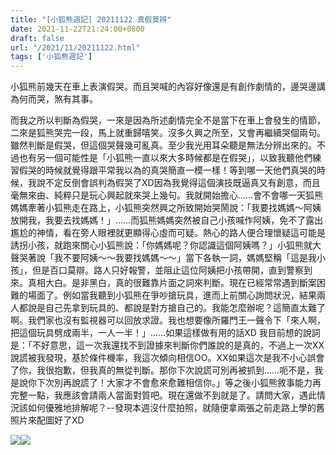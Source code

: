 ```yaml
---
title: "[小狐熊週記] 20211122 真假莫辨"
date: 2021-11-22T21:24:00+0800
draft: false
url: "/2021/11/20211122.html"
tags: ['小狐熊週記']
---
```


小狐熊前幾天在車上表演假哭。而且哭喊的內容好像還是有創作劇情的，邊哭邊講為何而哭，煞有其事。

而我之所以判斷為假哭，一來是因為所述劇情完全不是當下在車上會發生的情節，二來是狐熊哭完一段，馬上就重歸嘻笑。沒多久興之所至，又會再繼續哭個兩句。雖然判斷是假哭，但這個哭聲幾可亂真。至少我光用耳朵聽是無法分辨出來的。不過也有另一個可能性是「小狐熊一直以來大多時候都是在假哭」，以致我聽他們練習假哭的時候就覺得跟平常我以為的真哭簡直一模一樣！等到哪一天他們真哭的時候，我說不定反倒會誤判為假哭了XD因為我覺得這個演技既逼真又有創意，而且毫無來由、純粹只是玩心興起就來哭上幾句。我就開始擔心……會不會哪一天狐熊媽媽牽著小狐熊走在路上，小狐熊突然興之所致開始哭鬧說：「我要找媽媽～阿姨放開我，我要去找媽媽！」……而狐熊媽媽突然被自己小孩喊作阿姨，免不了露出尷尬的神情，看在旁人眼裡就更顯得心虛而可疑。熱心的路人便合理懷疑這可能是誘拐小孩，就跑來關心小狐熊說：「你媽媽呢？你認識這個阿姨嗎？」小狐熊就大聲哭著說「我不要阿姨～～我要找媽媽～～」當下各執一詞，媽媽堅稱「這是我小孩」，但是百口莫辯。路人只好報警，並阻止這位阿姨把小孩帶開，直到警察到來。真相大白。是非黑白，真的很難靠片面之詞來判斷。現在已經常常遇到斷案困難的場面了。例如當我聽到小狐熊在爭吵搶玩具，進而上前關心詢問狀況，結果兩人都說是自己先拿到玩具的、都說是對方搶自己的。我能怎麼辦呢？這簡直太難了啊。我們家也沒有監視器可以回放求證。我也想要像所羅門王一聲令下「來人啊，把這個玩具劈成兩半，一人一半！」……如果這樣做有用的話XD
我目前想的說詞是：「不好意思，這一次我還找不到證據來判斷你們誰說的是真的，不過上一次XX說謊被我發現，基於條件機率，我這次傾向相信OO。XX如果這次是我不小心誤會了你，我很抱歉，但我真的無從判斷。那你下次說謊可別再被抓到……呃不是，我是說你下次別再說謊了！大家才不會愈來愈難相信你。」等之後小狐熊敘事能力再完整一點，我應該會請兩人當面對質吧。現在還做不到就是了。請問大家，遇此情況該如何優雅地排解呢？--發現本週沒什麼拍照，就隨便拿兩張之前走路上學的舊照片來配圖好了XD

![](https://blogger.googleusercontent.com/img/b/R29vZ2xl/AVvXsEj4456J7R7D-JMt8wdf6UEv8wqZyJeCzjhEgEGHsjFECErivfpViEdoNcpft1QgBii12JX7-jwcmHvH2aatGoM10yoFj2e4vL_o-Hcwtf4iqKLIEiu94nNm7kjpFNUxwt-LtN1faXG0H_c/w225-h400/image.png)![](https://blogger.googleusercontent.com/img/b/R29vZ2xl/AVvXsEiQljgITnJ6zwSQdaUVC4nWjyVzMh27dh2HHJhsLZ4fg2rq3eLxNaT865XOYku9ip1m_D4_T5rDadTLjqVRhsMDOiDqeDnwFYkm12TGBnKsustEAjd-n3q-eaeWgV20E3xkU16MiXmNksg/w225-h400/image.png)





